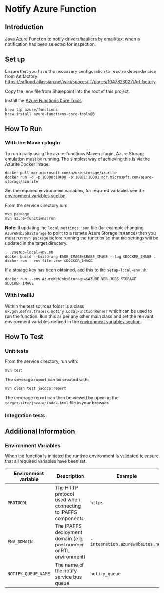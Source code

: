 # Notify Azure Function

## Introduction

Java Azure Function to notify drivers/hauliers by email/text when a notification has been selected for 
inspection.

## Set up

Ensure that you have the necessary configuration to resolve dependencies from Artifactory:
https://eaflood.atlassian.net/wiki/spaces/IT/pages/1047823027/Artifactory.

Copy the .env file from Sharepoint into the root of this project.

Install the [Azure Functions Core Tools](https://docs.microsoft.com/en-us/azure/azure-functions/functions-run-local?tabs=macos%2Cjava%2Cportal%2Cbash%2Ckeda#install-the-azure-functions-core-tools):

```shell
brew tap azure/functions
brew install azure-functions-core-tools@3
```

## How To Run

### With the Maven plugin

To run locally using the azure-functions Maven plugin, Azure Storage emulation must be running. 
The simplest way of achieving this is via the Azurite Docker image:

```shell
docker pull mcr.microsoft.com/azure-storage/azurite
docker run -d -p 10000:10000 -p 10001:10001 mcr.microsoft.com/azure-storage/azurite
```

Set the required environment variables, for required variables see the 
[environment variables section](#environment-variables).

From the service directory run:

```shell
mvn package
mvn azure-functions:run
```

**Note**: If updating the `local.settings.json` file (for example changing `AzureWebJobsStorage` to
point to a remote Azure Storage instance) then you must run `mvn package` before running the
function so that the settings will be updated in the target directory.

```shell
. ./setup-local-env.sh
docker build --build-arg BASE_IMAGE=$BASE_IMAGE --tag $DOCKER_IMAGE .
docker run --env-file=.env $DOCKER_IMAGE
```

If a storage key has been obtained, add this to the `setup-local-env.sh`.

`docker run --env AzureWebJobsStorage=$AZURE_WEB_JOBS_STORAGE $DOCKER_IMAGE`

### With IntelliJ

Within the test sources folder is a class `uk.gov.defra.tracesx.notify.LocalFunctionRunner`
which can be used to run the function. Run this as per any other main class and set the relevant
environment variables defined in the [environment variables section](#environment-variables).

## How To Test

### Unit tests

From the service directory, run with:

    mvn test

The coverage report can be created with:

    mvn clean test jacoco:report

The coverage report can then be viewed by opening the `target/site/jacoco/index.html` file in your
browser.

### Integration tests

## Additional Information

### Environment Variables

When the function is initiated the runtime environment is validated to ensure that all required
variables have been set.

| Environment variable | Description | Example |
| -------------------- | ----------- | ------- |
| `PROTOCOL` | The HTTP protocol used when connecting to IPAFFS components | `https` |
| `ENV_DOMAIN` | The IPAFFS deployment domain (e.g. pool number or RTL environment) | `-integration.azurewebsites.net` |
| `NOTIFY_QUEUE_NAME` | The name of the notify service bus queue | `notify_queue` |